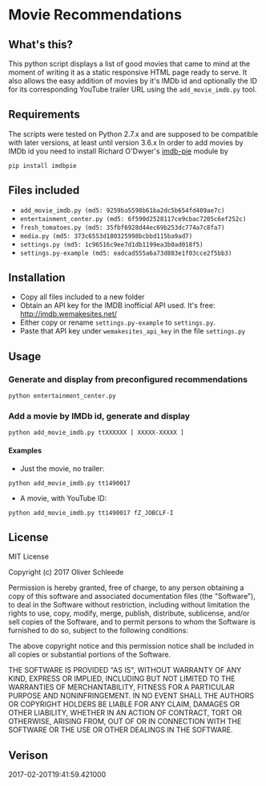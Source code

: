 # Movie Recommendations

## What's this?

This python script displays a list of good movies that came to mind at the
moment of writing it as a static responsive HTML page ready to serve. It also
allows the easy addition of movies by it's IMDb id and optionally the ID for
its corresponding YouTube trailer URL using the `add_movie_imdb.py` tool.

## Requirements

The scripts were tested on Python 2.7.x and are supposed to be compatible with later
versions, at least until version 3.6.x In order to add movies by IMDb id you need to install 
Richard O'Dwyer's [imdb-pie](https://github.com/richardasaurus/imdb-pie) module by

`pip install imdbpie`

## Files included

* `add_movie_imdb.py (md5: 9259ba5598b61ba2dc5b654fd409ae7c)`
* `entertainment_center.py (md5: 6f590d2528117ce9cbac7205c6ef252c)`
* `fresh_tomatoes.py (md5: 35fbf6928d44ec69b253dc774a7c8fa7)`
* `media.py (md5: 373c6553d180325998bcbbd115ba9ad7)`
* `settings.py (md5: 1c96516c9ee7d1db1199ea3b0ad018f5)`
* `settings.py-example (md5: eadcad555a6a73d883e1f03cce2f5bb3)`

## Installation

* Copy all files included to a new folder
* Obtain an API key for the IMDB inofficial API used. It's free: http://imdb.wemakesites.net/
* Either copy or rename `settings.py-example` to `settings.py`.
* Paste that API key under `wemakesites_api_key` in the file `settings.py`

## Usage

### Generate and display from preconfigured recommendations

`python entertainment_center.py`

### Add a movie by IMDb id, generate and display

`python add_movie_imdb.py ttXXXXXX [ XXXXX-XXXXX ]`

#### Examples

* Just the movie, no trailer:

`python add_movie_imdb.py tt1490017`

* A movie, with YouTube ID:

`python add_movie_imdb.py tt1490017 fZ_JOBCLF-I`

## License

MIT License

Copyright (c) 2017 Oliver Schleede

Permission is hereby granted, free of charge, to any person obtaining a copy
of this software and associated documentation files (the "Software"), to deal
in the Software without restriction, including without limitation the rights
to use, copy, modify, merge, publish, distribute, sublicense, and/or sell
copies of the Software, and to permit persons to whom the Software is
furnished to do so, subject to the following conditions:

The above copyright notice and this permission notice shall be included in all
copies or substantial portions of the Software.

THE SOFTWARE IS PROVIDED "AS IS", WITHOUT WARRANTY OF ANY KIND, EXPRESS OR
IMPLIED, INCLUDING BUT NOT LIMITED TO THE WARRANTIES OF MERCHANTABILITY,
FITNESS FOR A PARTICULAR PURPOSE AND NONINFRINGEMENT. IN NO EVENT SHALL THE
AUTHORS OR COPYRIGHT HOLDERS BE LIABLE FOR ANY CLAIM, DAMAGES OR OTHER
LIABILITY, WHETHER IN AN ACTION OF CONTRACT, TORT OR OTHERWISE, ARISING FROM,
OUT OF OR IN CONNECTION WITH THE SOFTWARE OR THE USE OR OTHER DEALINGS IN THE
SOFTWARE.

## Verison

2017-02-20T19:41:59.421000